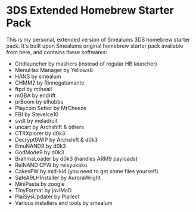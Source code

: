 # 3DS Extended Homebrew Starter Pack

This is my personal, extended version of Smealums 3DS homebrew starter pack. It's built upon Smealums original homebrew starter pack available from here, and contains these softwares:
* Gridlauncher by mashers (instead of regular HB launcher)
* MenuHax Manager by Yellows8
* HANS by smealum
* CHMM2 by Rinnegatamante
* ftpd by mtheall
* mGBA by endrift
* prBoom by elhobbs
* Playcoin Setter by MrCheeze
* FBI by SteveIce10
* svdt by meladroit
* uncart by Archshift & others
* CTRXplorer by d0k3
* Decrypt9WIP by Archshift & d0k3
* EmuNAND9 by d0k3
* GodMode9 by d0k3
* BrahmaLoader by d0k3 (handles ARM9 payloads)
* ReiNAND CFW by reisyukaku
* CakesFW by mid-kid (you need to get some files yourself)
* SafeA9LHInstaller by AuroraWright
* MiniPasta by zoogie
* TinyFormat by javiMaD
* PlaiSysUpdater by Plailect
* Various installers and tools by smealum
